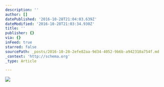 ```yaml
---
description: ''
author: []
datePublished: '2016-10-28T21:04:03.639Z'
dateModified: '2016-10-28T21:03:34.930Z'
title: ''
publisher: {}
via: {}
inFeed: true
starred: false
sourcePath: _posts/2016-10-28-2efe82aa-9d34-4052-9b6b-a942310a754f.md
_context: 'http://schema.org'
_type: Article

---
```

![](https://the-grid-user-content.s3-us-west-2.amazonaws.com/c2982677-277a-49a2-9756-81fc50156b42.jpg)